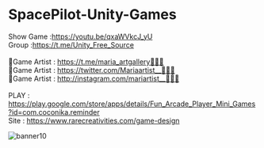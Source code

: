 # SpacePilot-Unity-Games<br />
Show Game :https://youtu.be/qxaWVkcJ_yU<br />
Group :https://t.me/Unity_Free_Source<br /><br />
🎨Game Artist : https://t.me/maria_artgallery👱🏻‍♀️<br />
🎨Game Artist : https://twitter.com/Mariaartist__👱🏻‍♀️<br />
🎨Game Artist : http://instagram.com/mariartist__👱🏻‍♀️<br /><br />
PLAY : https://play.google.com/store/apps/details/Fun_Arcade_Player_Mini_Games?id=com.coconika.reminder<br />
Site : https://www.rarecreativities.com/game-design <br />

![banner10](https://user-images.githubusercontent.com/83016119/210221988-271cf42e-f7a5-437a-ab24-9e147a9966fc.png)

